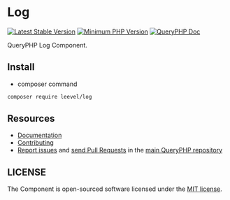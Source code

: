 Log
=================

[![Latest Stable Version](http://img.shields.io/packagist/v/leevel/log.svg)](https://packagist.org/packages/leevel/log)
<a href="https://php.net"><img src="https://img.shields.io/badge/php-%3E%3D%208.1.0-8892BF.svg" alt="Minimum PHP Version"></a>
[![QueryPHP Doc](https://img.shields.io/badge/docs-passing-green.svg?maxAge=2592000)](https://www.queryphp.com/docs/)

QueryPHP Log Component.

## Install

- composer command

```bash
composer require leevel/log
```

Resources
---------

  * [Documentation](https://www.queryphp.com/docs/component/log.html)
  * [Contributing](https://www.queryphp.com/docs/developer/)
  * [Report issues](https://github.com/hunzhiwange/framework/issues) and
    [send Pull Requests](https://github.com/hunzhiwange/framework/pulls)
    in the [main QueryPHP repository](https://github.com/hunzhiwange/framework)

## LICENSE

The Component is open-sourced software licensed under the [MIT license](LICENSE).